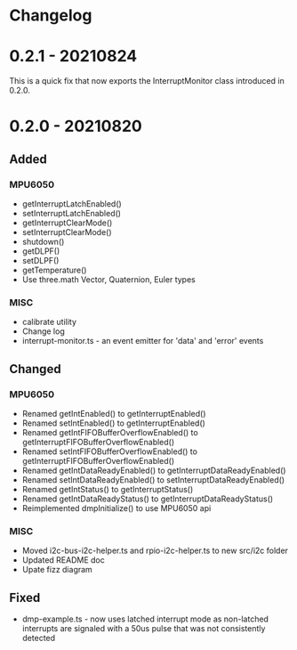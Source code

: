 # Changelog

# 0.2.1 - 20210824
This is a quick fix that now exports the InterruptMonitor class introduced in 0.2.0. 

# 0.2.0 - 20210820

## Added

### MPU6050
* getInterruptLatchEnabled()
* setInterruptLatchEnabled()
* getInterruptClearMode()
* setInterruptClearMode()
* shutdown()
* getDLPF()
* setDLPF()
* getTemperature()
* Use three.math Vector, Quaternion, Euler types 
### MISC
* calibrate utility
* Change log
* interrupt-monitor.ts - an event emitter for 'data' and 'error' events

## Changed
### MPU6050
* Renamed getIntEnabled() to getInterruptEnabled()
* Renamed setIntEnabled() to getInterruptEnabled()
* Renamed getIntFIFOBufferOverflowEnabled() to getInterruptFIFOBufferOverflowEnabled()
* Renamed setIntFIFOBufferOverflowEnabled() to getInterruptFIFOBufferOverflowEnabled()
* Renamed getIntDataReadyEnabled() to getInterruptDataReadyEnabled()
* Renamed setIntDataReadyEnabled() to setInterruptDataReadyEnabled()
* Renamed getIntStatus() to getInterruptStatus()
* Renamed getIntDataReadyStatus() to getInterruptDataReadyStatus()
* Reimplemented dmpInitialize() to use MPU6050 api
### MISC
* Moved i2c-bus-i2c-helper.ts and rpio-i2c-helper.ts to new src/i2c folder
* Updated README doc
* Upate fizz diagram


## Fixed
* dmp-example.ts - now uses latched interrupt mode as non-latched interrupts are signaled with a 50us pulse that was not consistently detected

